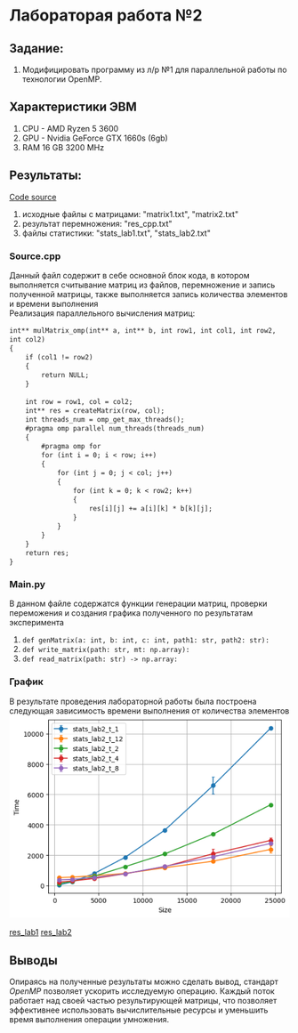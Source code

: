 # Лабораторая работа №2

## Задание: 
1. Модифицировать программу из л/р №1 для параллельной работы по технологии OpenMP.

## Характеристики ЭВМ
1. CPU - AMD Ryzen 5 3600
2. GPU - Nvidia GeForce GTX 1660s (6gb)
3. RAM 16 GB 3200 MHz

## Результаты: 
[Code source](https://github.com/c0de1sl1fe/multithreading/tree/main/lab2)
1. исходные файлы с матрицами: "matrix1.txt", "matrix2.txt" 
2. результат перемножения: "res_cpp.txt"
3. файлы статистики: "stats_lab1.txt", "stats_lab2.txt"

### Source.cpp
Данный файл содержит в себе основной блок кода, в котором выполняется считывание матриц из файлов, перемножение и запись полученной матрицы, также выполняется запись количества элементов и времени выполнения<br>
Реализация параллельного вычисления матриц:
```
int** mulMatrix_omp(int** a, int** b, int row1, int col1, int row2, int col2)
{
    if (col1 != row2)
    {
        return NULL;
    }

    int row = row1, col = col2;
    int** res = createMatrix(row, col);
    int threads_num = omp_get_max_threads();
    #pragma omp parallel num_threads(threads_num)
    {
        #pragma omp for 
        for (int i = 0; i < row; i++)
        {
            for (int j = 0; j < col; j++)
            {
                for (int k = 0; k < row2; k++)
                {
                    res[i][j] += a[i][k] * b[k][j];
                }
            }
        }
    }
    return res;
}
```

### Main.py
В данном файле содержатся функции генерации матриц, проверки переможения и создания графика полученного по результатам эксперимента

1. `def genMatrix(a: int, b: int, c: int, path1: str, path2: str):`
2. `def write_matrix(path: str, mt: np.array):`
3. `def read_matrix(path: str) -> np.array:`

### График 
В результате проведения лабораторной работы была построена следующая зависимость времени выполнения от количества элементов<br>
![alt text](res/output.png)

[res_lab1](stats_lab1.txt)
[res_lab2](stats_lab2.txt)
## Выводы
Опираясь на полученные результаты можно сделать вывод, стандарт _OpenMP_ позволяет ускорить исследуемую операцию. Каждый поток работает над своей частью результирующей матрицы, что позволяет эффективнее использовать вычислительные ресурсы и уменьшить время выполнения операции умножения.

